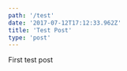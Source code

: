 ```yaml
---
path: '/test'
date: '2017-07-12T17:12:33.962Z'
title: 'Test Post'
type: 'post'
---
```


First test post